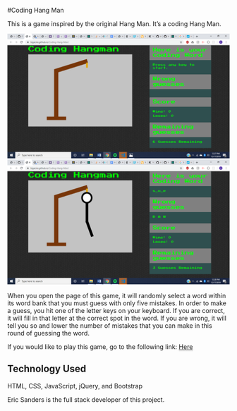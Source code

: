 #Coding Hang Man 

This is a game inspired by the original Hang Man.  It’s a coding Hang Man.

![hang](/mdImages/Screenshot18.png) ![man](/mdImages/Screenshot19.png)

When you open the page of this game, it will randomly select a word within its word bank that you must guess with only five mistakes.  In order to make a guess, you hit one of the letter keys on your keyboard.  If you are correct, it will fill in that letter at the correct spot in the word.  If you are wrong, it will tell you so and lower the number of mistakes that you can make in this round of guessing the word.

If you would like to play this game, go to the following link:  [Here](https://bigecire.github.io/Coding-Hang-Man/)

## Technology Used
HTML, CSS, JavaScript, jQuery, and Bootstrap

Eric Sanders is the full stack developer of this project.
